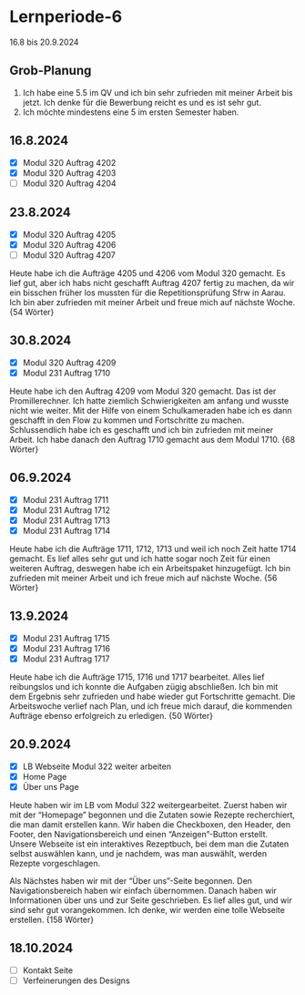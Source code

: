 # Lernperiode-6

16.8 bis 20.9.2024

## Grob-Planung

1. Ich habe eine 5.5 im QV und ich bin sehr zufrieden mit meiner Arbeit bis jetzt. Ich denke für die Bewerbung reicht es und es ist sehr gut.
2. Ich möchte mindestens eine 5 im ersten Semester haben.

## 16.8.2024

- [x] Modul 320 Auftrag 4202
- [x] Modul 320 Auftrag 4203
- [ ] Modul 320 Auftrag 4204

## 23.8.2024

- [x] Modul 320 Auftrag 4205
- [x] Modul 320 Auftrag 4206
- [ ] Modul 320 Auftrag 4207

Heute habe ich die Aufträge 4205 und 4206 vom Modul 320 gemacht. Es lief gut, aber ich habs nicht geschafft Auftrag 4207 fertig zu machen, da wir ein bisschen früher los mussten für die 
Repetitionsprüfung Sfrw in Aarau. Ich bin aber zufrieden mit meiner Arbeit und freue mich auf nächste Woche. {54 Wörter}

## 30.8.2024

- [x] Modul 320 Auftrag 4209
- [x] Modul 231 Auftrag 1710

Heute habe ich den Auftrag 4209 vom Modul 320 gemacht. Das ist der Promillerechner. Ich hatte ziemlich Schwierigkeiten am anfang und wusste nicht wie weiter. Mit der Hilfe von einem Schulkameraden habe ich es dann geschafft in den Flow zu kommen und Fortschritte zu machen. Schlussendlich habe ich es geschafft und ich bin zufrieden mit meiner Arbeit. Ich habe danach den Auftrag 1710 gemacht aus dem Modul 1710. {68 Wörter}

## 06.9.2024

- [x] Modul 231 Auftrag 1711
- [x] Modul 231 Auftrag 1712
- [x] Modul 231 Auftrag 1713
- [x] Modul 231 Auftrag 1714

Heute habe ich die Aufträge 1711, 1712, 1713 und weil ich noch Zeit hatte 1714 gemacht. Es lief alles sehr gut und ich hatte sogar noch Zeit für einen weiteren Auftrag, deswegen habe ich ein Arbeitspaket hinzugefügt. Ich bin zufrieden mit meiner Arbeit und ich freue mich auf nächste Woche. {56 Wörter}

## 13.9.2024

- [x] Modul 231 Auftrag 1715
- [x] Modul 231 Auftrag 1716
- [x] Modul 231 Auftrag 1717

Heute habe ich die Aufträge 1715, 1716 und 1717 bearbeitet. Alles lief reibungslos und ich konnte die Aufgaben zügig abschließen. Ich bin mit dem Ergebnis sehr zufrieden und habe wieder gut Fortschritte gemacht. Die Arbeitswoche verlief nach Plan, und ich freue mich darauf, die kommenden Aufträge ebenso erfolgreich zu erledigen. {50 Wörter}

## 20.9.2024

- [x] LB Webseite Modul 322 weiter arbeiten
- [x] Home Page
- [x] Über uns Page

Heute haben wir im LB vom Modul 322 weitergearbeitet. Zuerst haben wir mit der “Homepage” begonnen und die Zutaten sowie Rezepte recherchiert, die man damit erstellen kann. Wir haben die Checkboxen, den Header, den Footer, den Navigationsbereich und einen “Anzeigen”-Button erstellt. Unsere Webseite ist ein interaktives Rezeptbuch, bei dem man die Zutaten selbst auswählen kann, und je nachdem, was man auswählt, werden Rezepte vorgeschlagen.

Als Nächstes haben wir mit der “Über uns”-Seite begonnen. Den Navigationsbereich haben wir einfach übernommen. Danach haben wir Informationen über uns und zur Seite geschrieben. Es lief alles gut, und wir sind sehr gut vorangekommen. Ich denke, wir werden eine tolle Webseite erstellen. {158 Wörter}

## 18.10.2024

- [ ] Kontakt Seite
- [ ] Verfeinerungen des Designs
